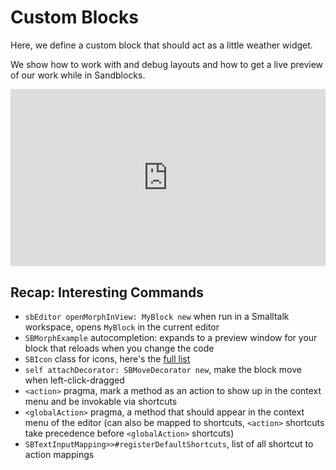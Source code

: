# Custom Blocks

Here, we define a custom block that should act as a little weather widget.

We show how to work with and debug layouts and how to get a live preview of our work while in Sandblocks.

<div style="position: relative; padding-bottom: 56.25%; height: 0; overflow: hidden; max-width: 100%;"><iframe style="position: absolute; top: 0; left: 0; width: 100%; height: 100%;" src="https://player.vimeo.com/video/541133346" width="640" height="360" frameborder="0" allow="autoplay; fullscreen; picture-in-picture" allowfullscreen></iframe></div>

## Recap: Interesting Commands

* `sbEditor openMorphInView: MyBlock new` when run in a Smalltalk workspace, opens `MyBlock` in the current editor
* `SBMorphExample` autocompletion: expands to a preview window for your block that reloads when you change the code
* `SBIcon` class for icons, here's the [full list](https://fontawesome.com/v4.7.0/icons/)
* `self attachDecorator: SBMoveDecorator new`, make the block move when left-click-dragged
* `<action>` pragma, mark a method as an action to show up in the context menu and be invokable via shortcuts
* `<globalAction>` pragma, a method that should appear in the context menu of the editor (can also be mapped to shortcuts, `<action>` shortcuts take precedence before `<globalAction>` shortcuts)
* `SBTextInputMapping>>#registerDefaultShortcuts`, list of all shortcut to action mappings
